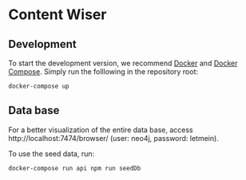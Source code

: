 # Content Wiser

## Development
To start the development version, we recommend [Docker](https://docs.docker.com/install/linux/docker-ce/ubuntu/) and [Docker Compose](https://docs.docker.com/compose/install/). Simply run the folllowing in the repository root:

```
docker-compose up
```

## Data base
For a better visualization of the entire data base, access http://localhost:7474/browser/ (user: neo4j, password: letmein).

To use the seed data, run:

```
docker-compose run api npm run seedDb
```
